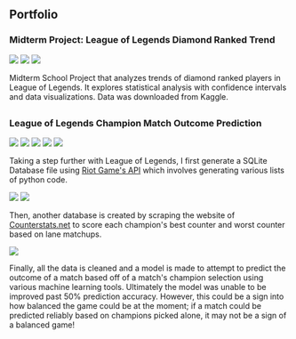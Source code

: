 ## Portfolio
### Midterm Project: League of Legends Diamond Ranked Trend

[![](https://img.shields.io/badge/Jupyter-Open_Notebook-EE4C2C?logo=Jupyter)](projects/Midterm-Project.html)
[![](https://img.shields.io/badge/Data_Report-View_PDF-EE4C2C?logo=Reader)](projects/Midterm-Assignment.pdf) 
[![](https://img.shields.io/badge/Raw_Data-View_csv-1ED760?logo=Excel)](projects/high_diamond_ranked_10min.csv)

Midterm School Project that analyzes trends of diamond ranked players in League of Legends. It explores statistical analysis with confidence intervals and data visualizations. Data was downloaded from Kaggle. 
## 
### League of Legends Champion Match Outcome Prediction

[![](https://img.shields.io/badge/Python-Download_List_GenPart1-EE4C2C?logo=Python)](projects/lolproject/riotlist.py)
[![](https://img.shields.io/badge/Python-Download_List_GenPart2-EE4C2C?logo=Python)](projects/lolproject/riotlistprt2.py)
[![](https://img.shields.io/badge/Python-Download_List_GenPart3-EE4C2C?logo=Python)](projects/lolproject/riotlistprt3.py)
[![](https://img.shields.io/badge/Python-Download_List_GenPart4-EE4C2C?logo=Python)](projects/lolproject/lolmatchdata.py)
[![](https://img.shields.io/badge/SQLite-Download_SQL-blue?logo=SQL)](projects/lolproject/LOL_Match_Champion_Database.sqlite3)

Taking a step further with League of Legends, I first generate a SQLite Database file using [Riot Game's API](https://developer.riotgames.com/) which involves generating various lists of python code. 

[![](https://img.shields.io/badge/Python-Web_Scraper-EE4C2C?logo=Python)](projects/lolproject/champcounterscrape.py)
[![](https://img.shields.io/badge/SQLite-Download_SQL-blue?logo=SQL)](projects/lolproject/Champ_Counter.sqlite3)

Then, another database is created by scraping the website of [Counterstats.net](https://www.counterstats.net/) to score each champion's best counter and worst counter based on lane matchups. 

[![](https://img.shields.io/badge/Jupyter-Open_Notebook-EE4C2C?logo=Jupyter)](projects/Riot_Champion_Match_Analysis.html)

Finally, all the data is cleaned and a model is made to attempt to predict the outcome of a match based off of a match's champion selection using various machine learning tools. Ultimately the model was unable to be improved past 50% prediction accuracy. However, this could be a sign into how balanced the game could be at the moment; if a match could be predicted reliably based on champions picked alone, it may not be a sign of a balanced game! 

